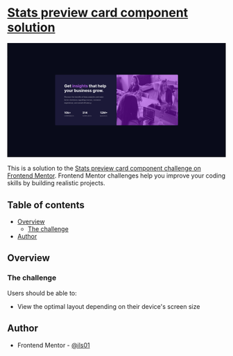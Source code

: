 # [Stats preview card component solution](https://ils01.github.io/stats-preview-card-component/)

<div align="center">

![](./preview.png)

</div>

This is a solution to the [Stats preview card component challenge on Frontend Mentor](https://www.frontendmentor.io/challenges/stats-preview-card-component-8JqbgoU62). Frontend Mentor challenges help you improve your coding skills by building realistic projects.

## Table of contents

- [Overview](#overview)
  - [The challenge](#the-challenge)
- [Author](#author)

## Overview

### The challenge

Users should be able to:

- View the optimal layout depending on their device's screen size

## Author

- Frontend Mentor - [@ils01](https://www.frontendmentor.io/profile/ils01)
